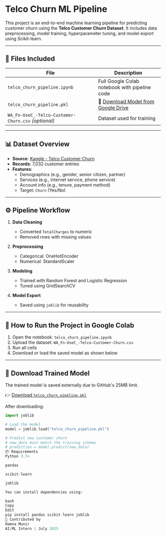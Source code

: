 # Telco Churn ML Pipeline

This project is an end-to-end machine learning pipeline for predicting customer churn using the **Telco Customer Churn Dataset**. It includes data preprocessing, model training, hyperparameter tuning, and model export using Scikit-learn.

---

## 📁 Files Included

| File                          | Description                                        |
|-------------------------------|----------------------------------------------------|
| `telco_churn_pipeline.ipynb`  | Full Google Colab notebook with pipeline code      |
| `telco_churn_pipeline.pkl`    | 🔗 [Download Model from Google Drive](https://drive.google.com/file/d/1dD6o8G4AEwF0oh4EJRtFFa8BaTGqQqdn/view?usp=sharing) |
| `WA_Fn-UseC_-Telco-Customer-Churn.csv` *(optional)* | Dataset used for training |

---

## 📊 Dataset Overview

- **Source**: [Kaggle - Telco Customer Churn](https://www.kaggle.com/datasets/blastchar/telco-customer-churn)
- **Records**: 7,032 customer entries
- **Features**:
  - Demographics (e.g., gender, senior citizen, partner)
  - Services (e.g., internet service, phone service)
  - Account info (e.g., tenure, payment method)
  - Target: `Churn` (Yes/No)

---

## ⚙️ Pipeline Workflow

1. **Data Cleaning**
   - Converted `TotalCharges` to numeric
   - Removed rows with missing values

2. **Preprocessing**
   - Categorical: OneHotEncoder
   - Numerical: StandardScaler

3. **Modeling**
   - Trained with Random Forest and Logistic Regression
   - Tuned using GridSearchCV

4. **Model Export**
   - Saved using `joblib` for reusability

---

## 🚀 How to Run the Project in Google Colab

1. Open the notebook: `telco_churn_pipeline.ipynb`
2. Upload the dataset: `WA_Fn-UseC_-Telco-Customer-Churn.csv`
3. Run all cells
4. Download or load the saved model as shown below

---

## 🔗 Download Trained Model

The trained model is saved externally due to GitHub's 25MB limit.

👉 [Download `telco_churn_pipeline.pkl`](https://drive.google.com/file/d/1dD6o8G4AEwF0oh4EJRtFFa8BaTGqQqdn/view?usp=sharing)

After downloading:

```python
import joblib

# Load the model
model = joblib.load("telco_churn_pipeline.pkl")

# Predict new customer churn
# new_data must match the training schema
# prediction = model.predict(new_data)
📦 Requirements
Python 3.7+

pandas

scikit-learn

joblib

You can install dependencies using:

bash
Copy
Edit
pip install pandas scikit-learn joblib
🤝 Contributed by
Hamna Munir
AI/ML Intern | July 2025
